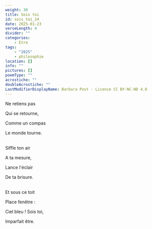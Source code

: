 ```yaml
---
weight: 30
title: Sois toi
id: sois_toi_24
date: 2025-01-23
verseLength: 4
divider: ""
categories:
    - Etre
tags:
    - "2025"
    - philosophie
location: []
info: ""
pictures: []
poemType: ""
acrostiche: ""
doubleAcrostiche: ""
LastModifierDisplayName: Barbara Post - Licence CC BY-NC-ND 4.0
---
```

Ne retiens pas

Qui se retourne,

Comme un compas

Le monde tourne.

 \
Siffle ton air

A ta mesure,

Lance l'éclair

De ta brisure.

 \
Et sous ce toit

Place fenêtre :

Ciel bleu ! Sois toi,

Imparfait être.
